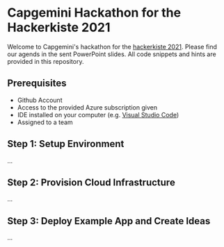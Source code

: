 # Capgemini Hackathon for the Hackerkiste 2021

Welcome to Capgemini's hackathon for the [hackerkiste 2021](https://2021.hackerkiste.de). Please find our agends in the sent PowerPoint slides. All code snippets and hints are provided in this repository. 

## Prerequisites
* Github Account
* Access to the provided Azure subscription given
* IDE installed on your computer (e.g. [Visual Studio Code](https://code.visualstudio.com/))
* Assigned to a team

## Step 1: Setup Environment
...

## Step 2: Provision Cloud Infrastructure
...

## Step 3: Deploy Example App and Create Ideas
...

